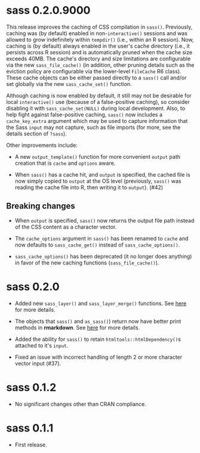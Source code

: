 # sass 0.2.0.9000

This release improves the caching of CSS compilation in `sass()`. Previously, caching was (by default) enabled in non-`interactive()` sessions and was allowed to grow indefinitely within `tempdir()` (i.e., within an R session). Now, caching is (by default) always enabled in the user's cache directory (i.e., it persists across R session) and is automatically pruned when the cache size exceeds 40MB. The cache's directory and size limitations are configurable via the new `sass_file_cache()` (in addition, other pruning details such as the eviction policy are configurable via the lower-level `FileCache` R6 class). These cache objects can be either passed directly to a `sass()` call and/or set globally via the new `sass_cache_set()` function.

Although caching is now enabled by default, it still may not be desirable for local `interactive()` use (because of a false-positive caching), so consider disabling it with `sass_cache_set(NULL)` during local development. Also, to help fight against false-positive caching, `sass()` now includes a `cache_key_extra` argument which may be used to capture information that the Sass `input` may not capture, such as file imports (for more, see the details section of `?sass`).

Other improvements include: 

* A new `output_template()` function for more convenient `output` path creation that is `cache` and `options` aware. 

* When `sass()` has a cache hit, and `output` is specified, the cached file is now simply copied to `output` at the OS level (previously, `sass()` was reading the cache file into R, then writing it to `output`). (#42)

## Breaking changes

* When `output` is specified, `sass()` now returns the output file path instead of the CSS content as a character vector.

* The `cache_options` argument in `sass()` has been renamed to `cache` and now defaults to `sass_cache_get()` instead of `sass_cache_options()`.

* `sass_cache_options()` has been deprecated (it no longer does anything) in favor of the new caching functions (`sass_file_cache()`).


# sass 0.2.0

* Added new `sass_layer()` and `sass_layer_merge()` functions. See [here](https://rstudio.github.io/sass/articles/sass.html#layers) for more details.

* The objects that `sass()` and `as_sass()`) return now have better print methods in **rmarkdown**. See [here](https://rstudio.github.io/sass/articles/sass.html#rmarkdown) for more details.

* Added the ability for `sass()` to retain `htmltools::htmlDependency()`s attached to it's `input`.  

* Fixed an issue with incorrect handling of length 2 or more character vector input (#37).

# sass 0.1.2

* No significant changes other than CRAN compliance.

# sass 0.1.1

* First release.

